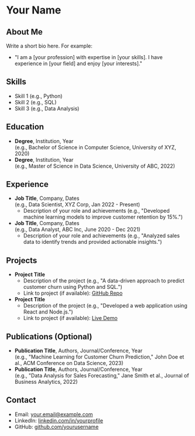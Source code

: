# Your Name

## About Me

Write a short bio here. For example:
- "I am a [your profession] with expertise in [your skills]. I have experience in [your field] and enjoy [your interests]."

## Skills

- Skill 1 (e.g., Python)
- Skill 2 (e.g., SQL)
- Skill 3 (e.g., Data Analysis)

## Education

- **Degree**, Institution, Year  
  (e.g., Bachelor of Science in Computer Science, University of XYZ, 2020)
- **Degree**, Institution, Year  
  (e.g., Master of Science in Data Science, University of ABC, 2022)

## Experience

- **Job Title**, Company, Dates  
  (e.g., Data Scientist, XYZ Corp, Jan 2022 - Present)  
  - Description of your role and achievements (e.g., "Developed machine learning models to improve customer retention by 15%.")
- **Job Title**, Company, Dates  
  (e.g., Data Analyst, ABC Inc, June 2020 - Dec 2021)  
  - Description of your role and achievements (e.g., "Analyzed sales data to identify trends and provided actionable insights.")

## Projects

- **Project Title**  
  - Description of the project (e.g., "A data-driven approach to predict customer churn using Python and SQL.")  
  - Link to project (if available): [GitHub Repo](https://github.com/yourusername/project-repo)
- **Project Title**  
  - Description of the project (e.g., "Developed a web application using React and Node.js.")  
  - Link to project (if available): [Live Demo](https://yourusername.github.io/project-demo)

## Publications (Optional)

- **Publication Title**, Authors, Journal/Conference, Year  
  (e.g., "Machine Learning for Customer Churn Prediction," John Doe et al., ACM Conference on Data Science, 2023)
- **Publication Title**, Authors, Journal/Conference, Year  
  (e.g., "Data Analysis for Sales Forecasting," Jane Smith et al., Journal of Business Analytics, 2022)

## Contact

- Email: [your.email@example.com](mailto:your.email@example.com)
- LinkedIn: [linkedin.com/in/yourprofile](https://linkedin.com/in/yourprofile)
- GitHub: [github.com/yourusername](https://github.com/yourusername)
